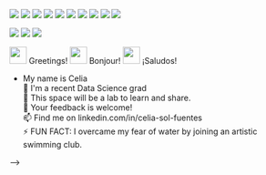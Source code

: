 ![](https://img.shields.io/badge/Code-Python-informational?style=flat&logo=<LOGO_NAME>&logoColor=white&color=2bbc8a)
![](https://img.shields.io/badge/Tools-Colaboratory-informational?style=flat&logo=<LOGO_NAME>&logoColor=white&color=2bbc8a)
![](https://img.shields.io/badge/Tools-JupyterNotebook-informational?style=flat&logo=<LOGO_NAME>&logoColor=white&color=2bbc8a)
![](https://img.shields.io/badge/Tools-Matplotlib-informational?style=flat&logo=<LOGO_NAME>&logoColor=white&color=2bbc8a)
![](https://img.shields.io/badge/Tools-Numpy-informational?style=flat&logo=<LOGO_NAME>&logoColor=white&color=2bbc8a)
![](https://img.shields.io/badge/Tools-Pandas-informational?style=flat&logo=<LOGO_NAME>&logoColor=white&color=2bbc8a)
![](https://img.shields.io/badge/Tools-PySpark-informational?style=flat&logo=<LOGO_NAME>&logoColor=white&color=2bbc8a)
![](https://img.shields.io/badge/Tools-Scikit-Learn-informational?style=flat&logo=<LOGO_NAME>&logoColor=white&color=2bbc8a)
![](https://img.shields.io/badge/Tools-Scipy-informational?style=flat&logo=<LOGO_NAME>&logoColor=white&color=2bbc8a)
![](https://img.shields.io/badge/Tools-Seaborn-informational?style=flat&logo=<LOGO_NAME>&logoColor=white&color=2bbc8a)


![](https://img.shields.io/badge/Code-SQL-informational?style=flat&logo=<LOGO_NAME>&logoColor=white&color=2bbc8a)
![](https://img.shields.io/badge/Tools-pgAdmin-informational?style=flat&logo=<LOGO_NAME>&logoColor=white&color=2bbc8a)
![](https://img.shields.io/badge/Tools-PostgreSQL-informational?style=flat&logo=<LOGO_NAME>&logoColor=white&color=2bbc8a)







<img src="https://raw.githubusercontent.com/MartinHeinz/MartinHeinz/master/wave.gif" width="30px"> Greetings!
<img src="https://raw.githubusercontent.com/MartinHeinz/MartinHeinz/master/wave.gif" width="30px"> Bonjour!
<img src="https://raw.githubusercontent.com/MartinHeinz/MartinHeinz/master/wave.gif" width="30px"> ¡Saludos!

                                         
- My name is Celia  
🌱  I'm a recent Data Science grad                    
🔭  This space will be a lab to learn and share.                                                 
🤔  Your feedback is welcome!                            
📫  Find me on linkedin.com/in/celia-sol-fuentes                  
⚡  FUN FACT: I overcame my fear of water by joining an artistic swimming club.                                   

                                       

-->

